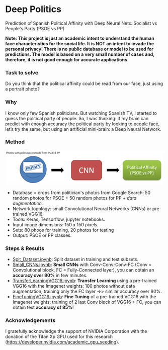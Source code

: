# Deep Politics
Prediction of Spanish Political Affinity with Deep Neural Nets: Socialist vs People's Party (PSOE vs PP)

**Note: This project is just an academic intent to understand the human face characteristics for the social life. It is NOT an intent to invade the personal privacy! There is no public database or model to be used for predictions. The model is based on a very small number of cases and, therefore, it is not good enough for accurate applications.**

### Task to solve

Do you think that the political affinity could be read from our face, just using a portrait photo?

### Why

I know only few Spanish politicians. But watching Spanish TV, I started to guess the political party of people. So, I was thinking: if my brain can predict with enough accuracy the political party by looking to people face, let’s try the same, but using an artificial mini-brain: a Deep Neural Network.

### Method

![Deep Politics Flow](images/CNN4Politics.png)

* Database = crops from politician's photos from Google Search: 50 random photos for PSOE + 50 random photos for PP  + *data augmentation*.
* Network topology: small Convolutional Neural Networks (CNNs) or pre-trained VGG16.
* Tools: Keras, Tensorflow, jupyter notebooks.
* Input image dimensions: 150 x 150 pixels.
* Sets: 80 phoos for training, 20 photos for testing
* Output: PSOE or PP classes.

### Steps & Results

* [Spit_Dataset.ipynb](Spit_Dataset.ipynb): Split dataset in training and test subsets.
* [Small_CNNs.ipynb](Small_CNNs.ipynb): **Small CNNs** with Conv-Conv-Conv-FC (Conv = Convolutional block, FC = Fully-Connected layer), you can obtain an **accuracy over 80%** in few minutes.
* [TransferLearningVGG16.ipynb](TransferLearningVGG16.ipynb): **Transfer Learning** using a pre-trained VGG16 with the Imagenet weights: 100 photos without data augmentation, training only the FC layer =>> similar accuracy over 80%.
* [FineTuningVGG16.ipynb](FineTuningVGG16.ipynb): **Fine Tuning** of a pre-trained VGG16 with the Imagenet weights: training of 2 last Conv block of VGG16 + FC, you can obtain test **accuracy of 85%**!

### Acknowledgements
I gratefully acknowledge the support of NVIDIA Corporation with the donation of the Titan Xp GPU used for this research (https://developer.nvidia.com/academic_gpu_seeding).
